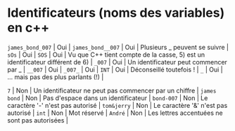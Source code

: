 # Identificateurs (noms des variables) en c++

`james_bond_007`  | Oui |
`james_bond__007` | Oui | Plusieurs _ peuvent se suivre |
`sOs`             | Oui |
`SOS`             | Oui | Vu que C++ tient compte de la casse, 5) est un identificateur différent de 6) |
`_007`            | Oui | Un identificateur peut commencer par _ |
`__007`           | Oui |
`_007_`           | Oui |
`INT`             | Oui | Déconseillé toutefois ! |
`_`               | Oui | … mais pas des plus parlants (!) |

`7`               | Non | Un identificateur ne peut pas commencer par un chiffre |
`james bond`      | Non | Pas d'espace dans un identificateur |
`bond-007`        | Non | Le caractère '-' n'est pas autorisé |
`tom&jerry`       | Non | Le caractère '&' n'est pas autorisé |
`int`             | Non | Mot réservé |
`André`           | Non | Les lettres accentuées ne sont pas autorisées |
